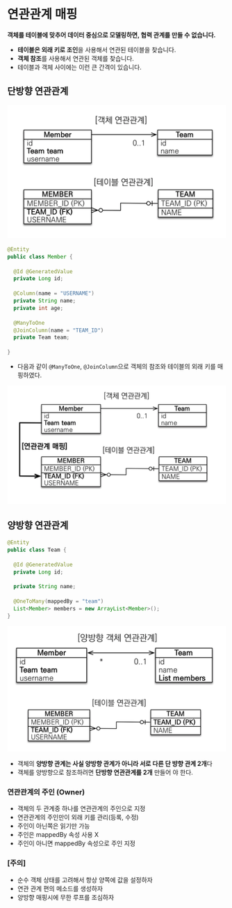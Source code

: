 # 연관관계 매핑

**객체를 테이블에 맞추어 데이터 중심으로 모델링하면, 협력 관계를 만들 수 없습니다.**

- **테이블은 외래 키로 조인**을 사용해서 연관된 테이블을 찾습니다.
- **객체 참조**를 사용해서 연관된 객체를 찾습니다.
- 테이블과 객체 사이에는 이런 큰 간격이 있습니다.



## 단방향 연관관계



<img src="images/image-20210330133137321.png" alt="image-20210330133137321" style="zoom: 50%;" />

```java
@Entity
public class Member {

  @Id @GeneratedValue
  private Long id;
  
  @Column(name = "USERNAME")
  private String name;
  private int age;
  
  @ManyToOne
  @JoinColumn(name = "TEAM_ID")
  private Team team;
  
}
```

- 다음과 같이 `@ManyToOne`, `@JoinColumn`으로 객체의 참조와 테이블의 외래 키를 매핑하였다.

<img src="images/image-20210330133606684.png" alt="image-20210330133606684" style="zoom:50%;" />



## 양방향 연관관계

```java
@Entity
public class Team {
  
  @Id @GeneratedValue
  private Long id;
  
  private String name;

  @OneToMany(mappedBy = "team")
  List<Member> members = new ArrayList<Member>();
}
```

<img src="images/image-20210330134119194.png" alt="image-20210330134119194" style="zoom:50%;" />



- 객체의 **양방향 관계는 사실 양방향 관계가 아니라 서로 다른 단 뱡향 관계 2개**다
- 객체를 양방향으로 참조하려면 **단방향 연관관계를 2개** 만들어 야 한다.



### 연관관계의 주인 (Owner)

- 객체의 두 관계중 하나를 연관관계의 주인으로 지정
- 연관관계의 주인만이 외래 키를 관리(등록, 수정)
- 주인이 아닌쪽은 읽기만 가능
- 주인은 mappedBy 속성 사용 X
- 주인이 아니면 mappedBy 속성으로 주인 지정



### [주의]

- 순수 객체 상태를 고려해서 항상 양쪽에 값을 설정하자
- 연관 관계 편의 메소드를 생성하자
- 양방향 매핑시에 무한 루프를 조심하자

